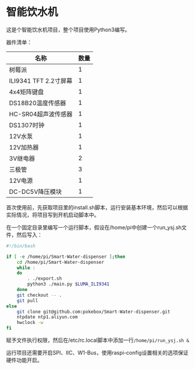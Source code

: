 # 智能饮水机

这是个智能饮水机项目，整个项目使用Python3编写。

器件清单：

| 名称                  | 数量 |
| --------------------- | ---- |
| 树莓派                | 1    |
| ILI9341 TFT 2.2寸屏幕 | 1    |
| 4x4矩阵键盘           | 1    |
| DS18B20温度传感器     | 1    |
| HC-SR04超声波传感器   | 1    |
| DS1307时钟            | 1    |
| 12V水泵               | 1    |
| 12V加热器             | 1    |
| 3V继电器              | 2    |
| 三极管                | 3    |
| 12V电源               | 1    |
| DC-DC5V降压模块       | 1    |

首次使用前，先获取项目里的install.sh脚本，运行安装基本环境，然后可以根据实际情况，将项目写到开机启动脚本中。

在一个固定目录里编写一个运行脚本，假设在/home/pi中创建一个run_ysj.sh文件，然后写入：

```bash
#!/bin/bash

if [ -e /home/pi/Smart-Water-dispenser ];then
	cd /home/pi/Smart-Water-dispenser
	while :
	do
		. ./export.sh
		python3 ./main.py $LUMA_ILI9341
	done
	git checkout -- .
	git pull
else
	git clone git@github.com:pokebox/Smart-Water-dispenser.git
	ntpdate ntp1.aliyun.com
	hwclock -w
fi
```

赋予文件执行权限，然后在/etc/rc.local脚本中添加一行`/home/pi/run_ysj.sh &`

运行项目还需要开启SPI、IIC、W1-Bus，使用raspi-config设置相关的选项保证硬件功能开启。